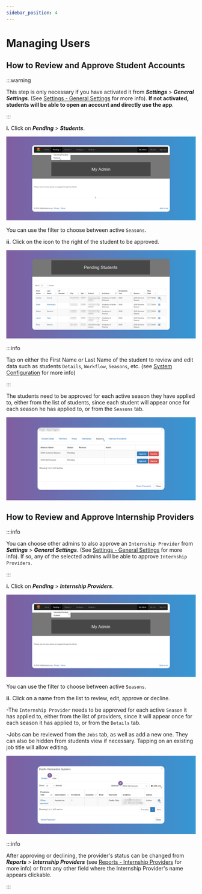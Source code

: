 ```yaml
---
sidebar_position: 4
---
```


# Managing Users

## How to Review and Approve Student Accounts

:::warning

This step is only necessary if you have activated it from **_Settings_** > **_General Settings_**. (See [Settings - General Settings](/school-admins/settings#general-settings) for more info). **If not activated, students will be able to open an account and directly use the app**.

:::

**i.** Click on **_Pending_** > **_Students_**.

![Reset Password](images/pending-students.png)

You can use the filter to choose between active `Seasons`.

**ii.** Click on the icon to the right of the student to be approved.

![Reset Password](images/approve-students.png)

:::info

Tap on either the First Name or Last Name of the student to review and edit data such as students `Details`, `Workflow`, `Seasons`, etc. (see [System Configuration](/school-admins/system-configuration) for more info)

:::

The students need to be approved for each active season they have applied to, either from the list of students, since each student will appear once for each season he has applied to, or from the `Seasons` tab.

![Reset Password](images/approve-students-seasons-tab.png)

## How to Review and Approve Internship Providers

:::info

You can choose other admins to also approve an `Internship Provider` from **_Settings_** > **_General Settings_**. (See [Settings - General Settings](/school-admins/settings#general-settings) for more info). If so, any of the selected admins will be able to approve `Internship Providers`.

:::

**i.** Click on **_Pending_** > **_Internship Providers_**.

![Reset Password](images/pending-provider.png)

You can use the filter to choose between active `Seasons`.

**ii.** Click on a name from the list to review, edit, approve or decline.

-The `Internship Provider` needs to be approved for each active `Season` it has applied to, either from the list of providers, since it will appear once for each season it has applied to, or from the `Details` tab.

-Jobs can be reviewed from the `Jobs` tab, as well as add a new one. They can also be hidden from students view if necessary. Tapping on an existing job title will allow editing.

![Reset Password](images/approve-provider-jobs-tab.png)

:::info

After approving or declining, the provider's status can be changed from **_Reports_** > **_Internship Providers_** (see [Reports - Internship Providers](/school-admins/reports#how-to-run-the-internship-providers-report) for more info) or from any other field where the Internship Provider's name appears clickable.

:::
